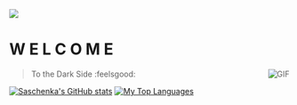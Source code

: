 <img src='https://media4.giphy.com/media/VeHoSTD13Cs9A9ucYe/giphy.gif?cid=ecf05e4721i15b4qagy3rwqxiz3x87drlrkqjnkzo3u3m9vk&rid=giphy.gif&ct=g' />

# W E L C O M E                                                       
> To the Dark Side :feelsgood:      <img align='right' alt="GIF" src="https://i.chzbgr.com/full/6538359296/h6ACD7D26/darth-vader-step-in-time" />
                                   


<!--
**saschenkab/saschenkab** is a ✨ _special_ ✨ repository because its `README.md` (this file) appears on your GitHub profile.

Here are some ideas to get you started:

- 🔭 I’m currently working on ...
- 🌱 I’m currently learning ...
- 👯 I’m looking to collaborate on ...
- 🤔 I’m looking for help with ...
- 💬 Ask me about ...
- 📫 How to reach me: ...
- 😄 Pronouns: ...
- ⚡ Fun fact: ...
-->

[![Saschenka's GitHub stats](https://github-readme-stats.vercel.app/api?username=saschenkab&hide=contribs,prs,stars&show_icons=true&theme=vue-dark)](https://github.com/saschenkab/github-readme-stats) [![My Top Languages](https://github-readme-stats.vercel.app/api/top-langs/?username=saschenkab&theme=vue-dark)](https://github.com/saschenkab/github-readme-stats)
